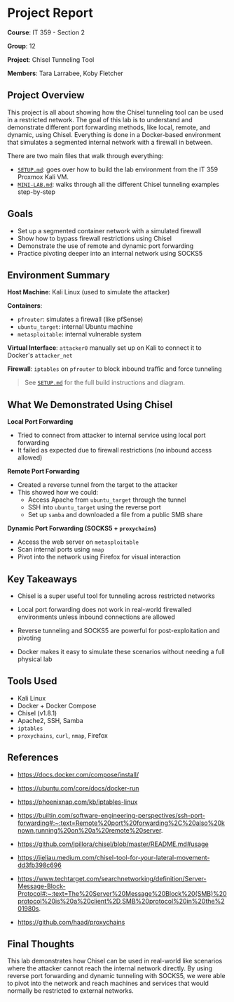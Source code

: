 # Project Report
**Course**: IT 359 - Section 2

**Group**: 12

**Project**: Chisel Tunneling Tool

**Members**: Tara Larrabee, Koby Fletcher


## Project Overview
This project is all about showing how the Chisel tunneling tool can be used in a restricted network. The goal of this lab is to understand and demonstrate different port forwarding methods, like local, remote, and dynamic, using Chisel. Everything is done in a Docker-based environment that simulates a segmented internal network with a firewall in between. 

There are two main files that walk through everything: 
- [`SETUP.md`](SETUP.md): goes over how to build the lab environment from the IT 359 Proxmox Kali VM. 
- [`MINI-LAB.md`](MINI-LAB.md): walks through all the different Chisel tunneling examples step-by-step

## Goals
- Set up a segmented container network with a simulated firewall
- Show how to bypass firewall restrictions using Chisel
- Demonstrate the use of remote and dynamic port forwarding
- Practice pivoting deeper into an internal network using SOCKS5


## Environment Summary
**Host Machine**: Kali Linux (used to simulate the attacker)

**Containers**:
- `pfrouter`: simulates a firewall (like pfSense)
- `ubuntu_target`: internal Ubuntu machine
- `metasploitable`: internal vulnerable system

**Virtual Interface**: `attacker0` manually set up on Kali to connect it to Docker's `attacker_net`

**Firewall**: `iptables` on `pfrouter` to block inbound traffic and force tunneling

> See [`SETUP.md`](SETUP.md) for the full build instructions and diagram. 

## What We Demonstrated Using Chisel
**Local Port Forwarding**
- Tried to connect from attacker to internal service using local port forwarding
- It failed as expected due to firewall restrictions (no inbound access allowed)

**Remote Port Forwarding**
- Created a reverse tunnel from the target to the attacker 
- This showed how we could: 
    - Access Apache from `ubuntu_target` through the tunnel
    - SSH into `ubuntu_target` using the reverse port
    - Set up `samba` and downloaded a file from a public SMB share

**Dynamic Port Forwarding (SOCKS5 + `proxychains`)**
- Access the web server on `metasploitable`
- Scan internal ports using `nmap`
- Pivot into the network using Firefox for visual interaction

## Key Takeaways
- Chisel is a super useful tool for tunneling across restricted networks

- Local port forwarding does not work in real-world firewalled environments unless inbound connections are allowed

- Reverse tunneling and SOCKS5 are powerful for post-exploitation and pivoting

- Docker makes it easy to simulate these scenarios without needing a full physical lab

## Tools Used
- Kali Linux
- Docker + Docker Compose
- Chisel (v1.8.1)
- Apache2, SSH, Samba
- `iptables`
- `proxychains`, `curl`, `nmap`, Firefox

## References 
- https://docs.docker.com/compose/install/

- https://ubuntu.com/core/docs/docker-run 

- https://phoenixnap.com/kb/iptables-linux

- https://builtin.com/software-engineering-perspectives/ssh-port-forwarding#:~:text=Remote%20port%20forwarding%2C%20also%20known,running%20on%20a%20remote%20server. 

- https://github.com/jpillora/chisel/blob/master/README.md#usage

- https://jieliau.medium.com/chisel-tool-for-your-lateral-movement-dd3fb398c696

- https://www.techtarget.com/searchnetworking/definition/Server-Message-Block-Protocol#:~:text=The%20Server%20Message%20Block%20(SMB)%20protocol%20is%20a%20client%2D,SMB%20protocol%20in%20the%201980s. 

- https://github.com/haad/proxychains 

## Final Thoughts
This lab demonstrates how Chisel can be used in real-world like scenarios where the attacker cannot reach the internal network directly. By using reverse port forwarding and dynamic tunneling with SOCKS5, we were able to pivot into the network and reach machines and services that would normally be restricted to external networks. 